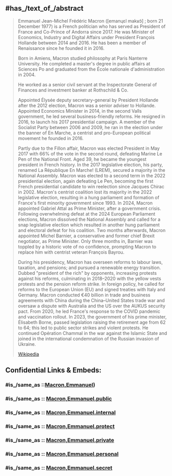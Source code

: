 ﻿---
aliases:
- Macron
- "Emmanuel Macron"
- "Emmanuel Jean-Michel Frédéric Macron"
---

## #has_/text_of_/abstract 

> Emmanuel Jean-Michel Frédéric Macron ([emanɥɛl makʁɔ̃] ; born 21 December 1977) 
> is a French politician who has served as President of France and Co-Prince of Andorra since 2017. 
> He was Minister of Economics, Industry and Digital Affairs 
> under President François Hollande between 2014 and 2016. 
> He has been a member of Renaissance since he founded it in 2016.
>
> Born in Amiens, Macron studied philosophy at Paris Nanterre University. 
> He completed a master's degree in public affairs at Sciences Po 
> and graduated from the École nationale d'administration in 2004. 
> 
> He worked as a senior civil servant at the Inspectorate General of Finances 
> and investment banker at Rothschild & Co. 
> 
> Appointed Élysée deputy secretary-general by President Hollande after the 2012 election, 
> Macron was a senior adviser to Hollande. Appointed Economics Minister in 2014, in the second Valls government, he led several business-friendly reforms. He resigned in 2016, to launch his 2017 presidential campaign. A member of the Socialist Party between 2006 and 2009, he ran in the election under the banner of En Marche, a centrist and pro-European political movement he founded in 2016.
>
> Partly due to the Fillon affair, Macron was elected President in May 2017 with 66% of the vote in the second round, defeating Marine Le Pen of the National Front. Aged 39, he became the youngest president in French history. In the 2017 legislative election, his party, renamed La République En Marche! (LREM), secured a majority in the National Assembly. Macron was elected to a second term in the 2022 presidential election, again defeating Le Pen, becoming the first French presidential candidate to win reelection since Jacques Chirac in 2002. Macron's centrist coalition lost its majority in the 2022 legislative election, resulting in a hung parliament and formation of France's first minority government since 1993. In 2024, Macron appointed Gabriel Attal as Prime Minister, after a government crisis. Following overwhelming defeat at the 2024 European Parliament elections, Macron dissolved the National Assembly and called for a snap legislative election which resulted in another hung parliament and electoral defeat for his coalition. Two months afterwards, Macron appointed Michel Barnier, a conservative and former chief Brexit negotiator, as Prime Minister. Only three months in, Barnier was toppled by a historic vote of no confidence, prompting Macron to replace him with centrist veteran François Bayrou.
>
> During his presidency, Macron has overseen reforms to labour laws, taxation, and pensions; and pursued a renewable energy transition. Dubbed "president of the rich" by opponents, increasing protests against his reforms, culminating in 2018–2020 with the yellow vests protests and the pension reform strike. In foreign policy, he called for reforms to the European Union (EU) and signed treaties with Italy and Germany. Macron conducted €40 billion in trade and business agreements with China during the China–United States trade war and oversaw a dispute with Australia and the US over the AUKUS security pact. From 2020, he led France's response to the COVID pandemic and vaccination rollout. In 2023, the government of his prime minister, Élisabeth Borne, passed legislation raising the retirement age from 62 to 64; this led to public sector strikes and violent protests. He continued Opération Chammal in the war against the Islamic State and joined in the international condemnation of the Russian invasion of Ukraine.
>
> [Wikipedia](https://en.wikipedia.org/wiki/Emmanuel%20Macron) 


## Confidential Links & Embeds: 

### #is_/same_as ::[Macron,Emmanuel](Macron,Emmanuel.md)) 

### #is_/same_as :: [Macron,Emmanuel.public](/_public/Society/Government/Leader/Modern_Leaders/Macron,Emmanuel.public.md) 

### #is_/same_as :: [Macron,Emmanuel.internal](/_internal/Society/Government/Leader/Modern_Leaders/Macron,Emmanuel.internal.md) 

### #is_/same_as :: [Macron,Emmanuel.protect](/_protect/Society/Government/Leader/Modern_Leaders/Macron,Emmanuel.protect.md) 

### #is_/same_as :: [Macron,Emmanuel.private](/_private/Society/Government/Leader/Modern_Leaders/Macron,Emmanuel.private.md) 

### #is_/same_as :: [Macron,Emmanuel.personal](/_personal/Society/Government/Leader/Modern_Leaders/Macron,Emmanuel.personal.md) 

### #is_/same_as :: [Macron,Emmanuel.secret](/_secret/Society/Government/Leader/Modern_Leaders/Macron,Emmanuel.secret.md)

